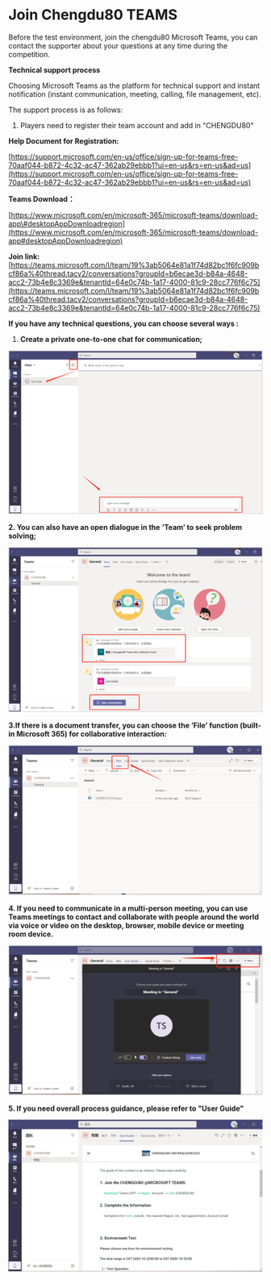 # Join Chengdu80 TEAMS

Before the test environment, join the chengdu80 Microsoft Teams, you can contact the supporter about your questions at any time during the competition.

**Technical support process**

Choosing Microsoft Teams as the platform for technical support and instant notification \(instant communication, meeting, calling, file management, etc\).

The support process is as follows:

1. Players need to register their team account and add in "CHENGDU80"

 **Help Document for Registration:**

[https://support.microsoft.com/en-us/office/sign-up-for-teams-free-70aaf044-b872-4c32-ac47-362ab29ebbb1?ui=en-us&rs=en-us&ad=us](https://support.microsoft.com/en-us/office/sign-up-for-teams-free-70aaf044-b872-4c32-ac47-362ab29ebbb1?ui=en-us&rs=en-us&ad=us)

**Teams Download：**

[https://www.microsoft.com/en/microsoft-365/microsoft-teams/download-app\#desktopAppDownloadregion](https://www.microsoft.com/en/microsoft-365/microsoft-teams/download-app#desktopAppDownloadregion)

**Join link:** [https://teams.microsoft.com/l/team/19%3ab5064e81a1f74d82bc1f6fc909bcf86a%40thread.tacv2/conversations?groupId=b6ecae3d-b84a-4648-acc2-73b4e8c3369e&tenantId=64e0c74b-1a17-4000-81c9-28cc776f6c75](https://teams.microsoft.com/l/team/19%3ab5064e81a1f74d82bc1f6fc909bcf86a%40thread.tacv2/conversations?groupId=b6ecae3d-b84a-4648-acc2-73b4e8c3369e&tenantId=64e0c74b-1a17-4000-81c9-28cc776f6c75)

**If you have any technical questions, you can choose several ways :**

1.  **Create a private one-to-one chat for communication;**

![](../.gitbook/assets/image%20%2887%29.png)

**2. You can also have an open dialogue in the** **‘Team’ to seek problem solving;**

![](../.gitbook/assets/image%20%2892%29.png)



**3.If there is a document transfer, you can choose the ‘File’ function \(built-in Microsoft 365\) for collaborative interaction:**

![](../.gitbook/assets/image%20%2888%29.png)

**4. If you need to communicate in a multi-person meeting, you can use Teams meetings to contact and collaborate with people around the world via voice or video on the desktop, browser, mobile device or meeting room device.**

![](../.gitbook/assets/image%20%2889%29.png)

**5. If you need overall process guidance, please refer to "User Guide"**

![](../.gitbook/assets/image%20%2890%29.png)

